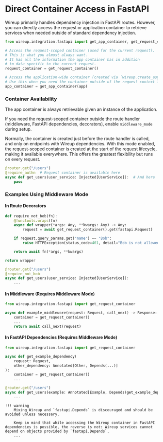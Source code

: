 # Direct Container Access in FastAPI

Wireup primarily handles dependency injection in FastAPI routes. However, you can directly access the request or application container to retrieve services when needed outside of standard dependency injection.


```python
from wireup.integration.fastapi import get_app_container, get_request_container

# Access the request-scoped container (used for the current request).
# This is what you almost always want.
# It has all the information the app container has in addition
# to data specific to the current request.
request_container = get_request_container()

# Access the application-wide container (created via `wireup.create_async_container`).
# Use this when you need the container outside of the request context lifecycle.
app_container = get_app_container(app)
```

### Container Availability

The app container is always retrievable given an instance of the application.

If you need the request-scoped container outside the route handler (middleware, FastAPI dependencies, decorators), enable `middleware_mode` during setup. 

Normally, the container is created just before the route handler is called, and only on endpoints with Wireup dependencies. With this mode enabled, the request-scoped container is created at the start of the request lifecycle, making it available everywhere. This offers the greatest flexibility but runs on every request.

```python
@router.get("/users")
@require_authn  # Request container is available here
async def get_users(user_service: Injected[UserService]):  # And here
    pass
```

### Examples Using Middleware Mode

#### In Route Decorators

```python hl_lines="4"
def require_not_bob(fn):
    @functools.wraps(fn)
    async def wrapper(*args: Any, **kwargs: Any) -> Any:
        request = await get_request_container().get(fastapi.Request)

    if request.query_params.get("name") == "Bob":
        raise HTTPException(status_code=401, detail="Bob is not allowed")

    return await fn(*args, **kwargs)

return wrapper

@router.get("/users")
@require_not_bob
async def get_users(user_service: Injected[UserService]):
    ...
```

#### In Middleware (Requires Middleware Mode)

```python hl_lines="4"
from wireup.integration.fastapi import get_request_container

async def example_middleware(request: Request, call_next) -> Response:
    container = get_request_container()
    ...
    return await call_next(request)
```

#### In FastAPI Dependencies (Requires Middleware Mode)

```python hl_lines="6"
from wireup.integration.fastapi import get_request_container

async def get_example_dependency(
    request: Request, 
    other_dependency: Annotated[Other, Depends(...)]
):
    container = get_request_container()
    ...

@router.get("/users")
async def get_users(example: Annotated[Example, Depends(get_example_dependency)]):
    ...
```

    !!! warning
        Mixing Wireup and `fastapi.Depends` is discouraged and should be avoided unless necessary.

        Keep in mind that while accessing the Wireup container in FastAPI dependencies is possible, the reverse is not: Wireup services cannot depend on objects provided by `fastapi.Depends`.
        ...
